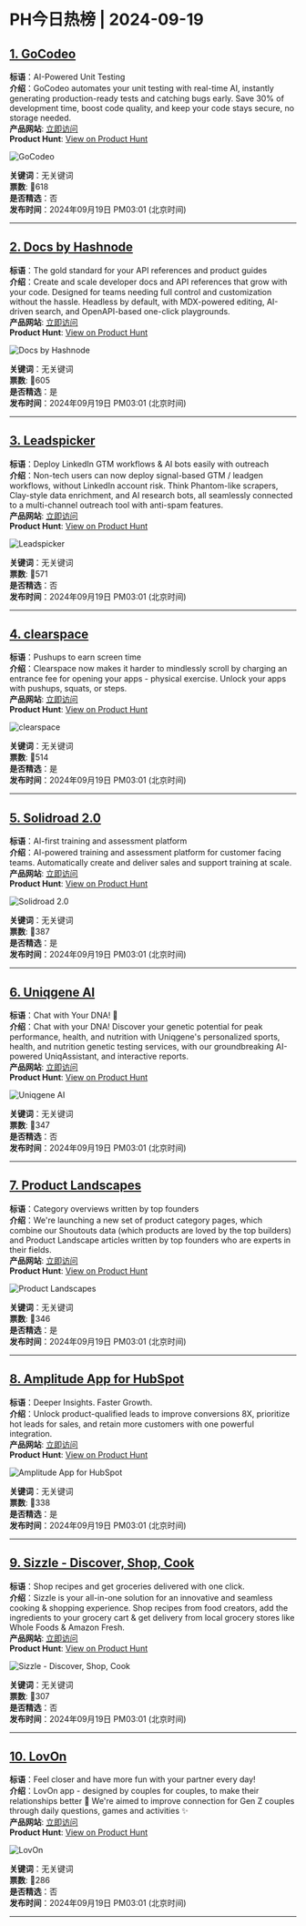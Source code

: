 # PH今日热榜 | 2024-09-19

## [1. GoCodeo](https://www.producthunt.com/posts/gocodeo?utm_campaign=producthunt-api&utm_medium=api-v2&utm_source=Application%3A+linewalker+%28ID%3A+135281%29)  
**标语**：AI-Powered Unit Testing  
**介绍**：GoCodeo automates your unit testing with real-time AI, instantly generating production-ready tests and catching bugs early. Save 30% of development time, boost code quality, and keep your code stays secure, no storage needed.  
**产品网站**: [立即访问](https://www.producthunt.com/r/PLVTBMMA36XUK6?utm_campaign=producthunt-api&utm_medium=api-v2&utm_source=Application%3A+linewalker+%28ID%3A+135281%29)  
**Product Hunt**: [View on Product Hunt](https://www.producthunt.com/posts/gocodeo?utm_campaign=producthunt-api&utm_medium=api-v2&utm_source=Application%3A+linewalker+%28ID%3A+135281%29)  

![GoCodeo](https://ph-files.imgix.net/003819ca-65d2-40ad-9687-5e03c38c118d.png?auto=format&fit=crop&frame=1&h=512&w=1024)  

**关键词**：无关键词  
**票数**: 🔺618  
**是否精选**：否  
**发布时间**：2024年09月19日 PM03:01 (北京时间)  

---

## [2. Docs by Hashnode](https://www.producthunt.com/posts/docs-by-hashnode?utm_campaign=producthunt-api&utm_medium=api-v2&utm_source=Application%3A+linewalker+%28ID%3A+135281%29)  
**标语**：The gold standard for your API references and product guides  
**介绍**：Create and scale developer docs and API references that grow with your code. Designed for teams needing full control and customization without the hassle. Headless by default, with MDX-powered editing, AI-driven search, and OpenAPI-based one-click playgrounds.  
**产品网站**: [立即访问](https://www.producthunt.com/r/PMJZT6DYGAMZV5?utm_campaign=producthunt-api&utm_medium=api-v2&utm_source=Application%3A+linewalker+%28ID%3A+135281%29)  
**Product Hunt**: [View on Product Hunt](https://www.producthunt.com/posts/docs-by-hashnode?utm_campaign=producthunt-api&utm_medium=api-v2&utm_source=Application%3A+linewalker+%28ID%3A+135281%29)  

![Docs by Hashnode](https://ph-files.imgix.net/cb834e60-894c-4650-8a13-6af3db6dd523.png?auto=format&fit=crop&frame=1&h=512&w=1024)  

**关键词**：无关键词  
**票数**: 🔺605  
**是否精选**：是  
**发布时间**：2024年09月19日 PM03:01 (北京时间)  

---

## [3. Leadspicker](https://www.producthunt.com/posts/leadspicker?utm_campaign=producthunt-api&utm_medium=api-v2&utm_source=Application%3A+linewalker+%28ID%3A+135281%29)  
**标语**：Deploy LinkedIn GTM workflows & AI bots easily with outreach  
**介绍**：Non-tech users can now deploy signal-based GTM / leadgen workflows, without LinkedIn account risk. Think Phantom-like scrapers, Clay-style data enrichment, and AI research bots, all seamlessly connected to a multi-channel outreach tool with anti-spam features.  
**产品网站**: [立即访问](https://www.producthunt.com/r/GJI33L5JWV4J5S?utm_campaign=producthunt-api&utm_medium=api-v2&utm_source=Application%3A+linewalker+%28ID%3A+135281%29)  
**Product Hunt**: [View on Product Hunt](https://www.producthunt.com/posts/leadspicker?utm_campaign=producthunt-api&utm_medium=api-v2&utm_source=Application%3A+linewalker+%28ID%3A+135281%29)  

![Leadspicker](https://ph-files.imgix.net/3296b828-e1f4-487d-a1d6-ef40df4947ac.png?auto=format&fit=crop&frame=1&h=512&w=1024)  

**关键词**：无关键词  
**票数**: 🔺571  
**是否精选**：否  
**发布时间**：2024年09月19日 PM03:01 (北京时间)  

---

## [4. clearspace](https://www.producthunt.com/posts/clearspace-2?utm_campaign=producthunt-api&utm_medium=api-v2&utm_source=Application%3A+linewalker+%28ID%3A+135281%29)  
**标语**：Pushups to earn screen time  
**介绍**：Clearspace now makes it harder to mindlessly scroll by charging an entrance fee for opening your apps - physical exercise. Unlock your apps with pushups, squats, or steps.  
**产品网站**: [立即访问](https://www.producthunt.com/r/QKGNSWFUW3F6S6?utm_campaign=producthunt-api&utm_medium=api-v2&utm_source=Application%3A+linewalker+%28ID%3A+135281%29)  
**Product Hunt**: [View on Product Hunt](https://www.producthunt.com/posts/clearspace-2?utm_campaign=producthunt-api&utm_medium=api-v2&utm_source=Application%3A+linewalker+%28ID%3A+135281%29)  

![clearspace](https://ph-files.imgix.net/716ed6bc-febf-4a3d-ba86-22d5320a73d8.png?auto=format&fit=crop&frame=1&h=512&w=1024)  

**关键词**：无关键词  
**票数**: 🔺514  
**是否精选**：是  
**发布时间**：2024年09月19日 PM03:01 (北京时间)  

---

## [5. Solidroad 2.0](https://www.producthunt.com/posts/solidroad-2-0?utm_campaign=producthunt-api&utm_medium=api-v2&utm_source=Application%3A+linewalker+%28ID%3A+135281%29)  
**标语**：AI-first training and assessment platform  
**介绍**：AI-powered training and assessment platform for customer facing teams. Automatically create and deliver sales and support training at scale.  
**产品网站**: [立即访问](https://www.producthunt.com/r/QX3ZUULTQ6REP2?utm_campaign=producthunt-api&utm_medium=api-v2&utm_source=Application%3A+linewalker+%28ID%3A+135281%29)  
**Product Hunt**: [View on Product Hunt](https://www.producthunt.com/posts/solidroad-2-0?utm_campaign=producthunt-api&utm_medium=api-v2&utm_source=Application%3A+linewalker+%28ID%3A+135281%29)  

![Solidroad 2.0](https://ph-files.imgix.net/f55c91fb-4ce1-4f62-907f-574f526fee9b.png?auto=format&fit=crop&frame=1&h=512&w=1024)  

**关键词**：无关键词  
**票数**: 🔺387  
**是否精选**：是  
**发布时间**：2024年09月19日 PM03:01 (北京时间)  

---

## [6. Uniqgene AI](https://www.producthunt.com/posts/uniqgene-ai?utm_campaign=producthunt-api&utm_medium=api-v2&utm_source=Application%3A+linewalker+%28ID%3A+135281%29)  
**标语**：Chat with Your DNA! 🧬  
**介绍**：Chat with your DNA! Discover your genetic potential for peak performance, health, and nutrition with Uniqgene's personalized sports, health, and nutrition genetic testing services, with our groundbreaking AI-powered UniqAssistant, and interactive reports.  
**产品网站**: [立即访问](https://www.producthunt.com/r/YWE7X3RJABDACT?utm_campaign=producthunt-api&utm_medium=api-v2&utm_source=Application%3A+linewalker+%28ID%3A+135281%29)  
**Product Hunt**: [View on Product Hunt](https://www.producthunt.com/posts/uniqgene-ai?utm_campaign=producthunt-api&utm_medium=api-v2&utm_source=Application%3A+linewalker+%28ID%3A+135281%29)  

![Uniqgene AI](https://ph-files.imgix.net/63c406dd-5482-466c-8df2-6d9ae042e487.png?auto=format&fit=crop&frame=1&h=512&w=1024)  

**关键词**：无关键词  
**票数**: 🔺347  
**是否精选**：否  
**发布时间**：2024年09月19日 PM03:01 (北京时间)  

---

## [7. Product Landscapes](https://www.producthunt.com/posts/product-landscapes?utm_campaign=producthunt-api&utm_medium=api-v2&utm_source=Application%3A+linewalker+%28ID%3A+135281%29)  
**标语**：Category overviews written by top founders  
**介绍**：We're launching a new set of product category pages, which combine our Shoutouts data (which products are loved by the top builders) and Product Landscape articles written by top founders who are experts in their fields.  
**产品网站**: [立即访问](https://www.producthunt.com/r/TLOWVJDNMSHNE5?utm_campaign=producthunt-api&utm_medium=api-v2&utm_source=Application%3A+linewalker+%28ID%3A+135281%29)  
**Product Hunt**: [View on Product Hunt](https://www.producthunt.com/posts/product-landscapes?utm_campaign=producthunt-api&utm_medium=api-v2&utm_source=Application%3A+linewalker+%28ID%3A+135281%29)  

![Product Landscapes](https://ph-files.imgix.net/c95f3427-db2a-44fe-ba64-3c651c8f7a59.png?auto=format&fit=crop&frame=1&h=512&w=1024)  

**关键词**：无关键词  
**票数**: 🔺346  
**是否精选**：是  
**发布时间**：2024年09月19日 PM03:01 (北京时间)  

---

## [8. Amplitude App for HubSpot](https://www.producthunt.com/posts/amplitude-app-for-hubspot?utm_campaign=producthunt-api&utm_medium=api-v2&utm_source=Application%3A+linewalker+%28ID%3A+135281%29)  
**标语**：Deeper Insights. Faster Growth.  
**介绍**：Unlock product-qualified leads to improve conversions 8X, prioritize hot leads for sales, and retain more customers with one powerful integration.  
**产品网站**: [立即访问](https://www.producthunt.com/r/UKHFOUEMLN5RTI?utm_campaign=producthunt-api&utm_medium=api-v2&utm_source=Application%3A+linewalker+%28ID%3A+135281%29)  
**Product Hunt**: [View on Product Hunt](https://www.producthunt.com/posts/amplitude-app-for-hubspot?utm_campaign=producthunt-api&utm_medium=api-v2&utm_source=Application%3A+linewalker+%28ID%3A+135281%29)  

![Amplitude App for HubSpot](https://ph-files.imgix.net/813a61bd-3e09-4e11-a5bd-54a3e27f4bf8.jpeg?auto=format&fit=crop&frame=1&h=512&w=1024)  

**关键词**：无关键词  
**票数**: 🔺338  
**是否精选**：是  
**发布时间**：2024年09月19日 PM03:01 (北京时间)  

---

## [9. Sizzle - Discover, Shop, Cook](https://www.producthunt.com/posts/sizzle-discover-shop-cook?utm_campaign=producthunt-api&utm_medium=api-v2&utm_source=Application%3A+linewalker+%28ID%3A+135281%29)  
**标语**：Shop recipes and get groceries delivered with one click.  
**介绍**：Sizzle is your all-in-one solution for an innovative and seamless cooking & shopping experience. Shop recipes from food creators, add the ingredients to your grocery cart & get delivery from local grocery stores like Whole Foods & Amazon Fresh.  
**产品网站**: [立即访问](https://www.producthunt.com/r/AJIL3544NLZONA?utm_campaign=producthunt-api&utm_medium=api-v2&utm_source=Application%3A+linewalker+%28ID%3A+135281%29)  
**Product Hunt**: [View on Product Hunt](https://www.producthunt.com/posts/sizzle-discover-shop-cook?utm_campaign=producthunt-api&utm_medium=api-v2&utm_source=Application%3A+linewalker+%28ID%3A+135281%29)  

![Sizzle - Discover, Shop, Cook](https://ph-files.imgix.net/514eb444-2095-4dc8-a1db-3f70a49006da.png?auto=format&fit=crop&frame=1&h=512&w=1024)  

**关键词**：无关键词  
**票数**: 🔺307  
**是否精选**：否  
**发布时间**：2024年09月19日 PM03:01 (北京时间)  

---

## [10. LovOn](https://www.producthunt.com/posts/lovon?utm_campaign=producthunt-api&utm_medium=api-v2&utm_source=Application%3A+linewalker+%28ID%3A+135281%29)  
**标语**：Feel closer and have more fun with your partner every day!  
**介绍**：LovOn app - designed by couples for couples, to make their relationships better 💖 We're aimed to improve connection for Gen Z couples through daily questions, games and activities ✨  
**产品网站**: [立即访问](https://www.producthunt.com/r/TM55JOYEWRR6GY?utm_campaign=producthunt-api&utm_medium=api-v2&utm_source=Application%3A+linewalker+%28ID%3A+135281%29)  
**Product Hunt**: [View on Product Hunt](https://www.producthunt.com/posts/lovon?utm_campaign=producthunt-api&utm_medium=api-v2&utm_source=Application%3A+linewalker+%28ID%3A+135281%29)  

![LovOn](https://ph-files.imgix.net/e1a7dea6-1044-441d-b2a3-df5a64083d3d.png?auto=format&fit=crop&frame=1&h=512&w=1024)  

**关键词**：无关键词  
**票数**: 🔺286  
**是否精选**：否  
**发布时间**：2024年09月19日 PM03:01 (北京时间)  

---

